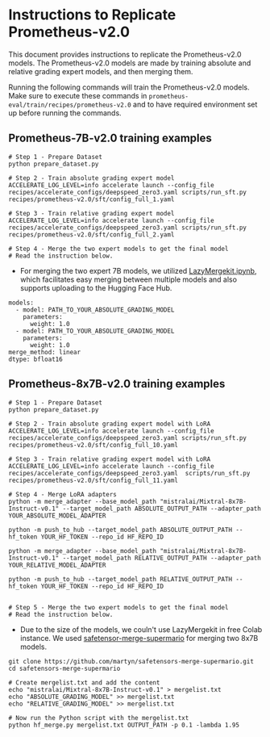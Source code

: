 
# Instructions to Replicate Prometheus-v2.0

This document provides instructions to replicate the Prometheus-v2.0 models. The Prometheus-v2.0 models are made by training absolute and relative grading expert models, and then merging them. 

Running the following commands will train the Prometheus-v2.0 models. Make sure to execute these commands in `prometheus-eval/train/recipes/prometheus-v2.0` and to have required environment set up before running the commands. 

## Prometheus-7B-v2.0 training examples

```shell
# Step 1 - Prepare Dataset
python prepare_dataset.py

# Step 2 - Train absolute grading expert model
ACCELERATE_LOG_LEVEL=info accelerate launch --config_file recipes/accelerate_configs/deepspeed_zero3.yaml scripts/run_sft.py recipes/prometheus-v2.0/sft/config_full_1.yaml

# Step 3 - Train relative grading expert model
ACCELERATE_LOG_LEVEL=info accelerate launch --config_file recipes/accelerate_configs/deepspeed_zero3.yaml scripts/run_sft.py recipes/prometheus-v2.0/sft/config_full_2.yaml

# Step 4 - Merge the two expert models to get the final model
# Read the instruction below.
```

- For merging the two expert 7B models, we utilized [LazyMergekit.ipynb](https://colab.research.google.com/drive/1obulZ1ROXHjYLn6PPZJwRR6GzgQogxxb?usp=sharing), which facilitates easy merging between multiple models and also supports uploading to the Hugging Face Hub.

```
models:
  - model: PATH_TO_YOUR_ABSOLUTE_GRADING_MODEL
    parameters:
      weight: 1.0
  - model: PATH_TO_YOUR_ABSOLUTE_GRADING_MODEL
    parameters:
      weight: 1.0
merge_method: linear
dtype: bfloat16
```


## Prometheus-8x7B-v2.0 training examples

```shell
# Step 1 - Prepare Dataset
python prepare_dataset.py

# Step 2 - Train absolute grading expert model with LoRA
ACCELERATE_LOG_LEVEL=info accelerate launch --config_file recipes/accelerate_configs/deepspeed_zero3.yaml scripts/run_sft.py recipes/prometheus-v2.0/sft/config_full_10.yaml

# Step 3 - Train relative grading expert model with LoRA
ACCELERATE_LOG_LEVEL=info accelerate launch --config_file recipes/accelerate_configs/deepspeed_zero3.yaml  scripts/run_sft.py recipes/prometheus-v2.0/sft/config_full_11.yaml

# Step 4 - Merge LoRA adapters
python -m merge_adapter --base_model_path "mistralai/Mixtral-8x7B-Instruct-v0.1" --target_model_path ABSOLUTE_OUTPUT_PATH --adapter_path YOUR_ABSOLUTE_MODEL_ADAPTER

python -m push_to_hub --target_model_path ABSOLUTE_OUTPUT_PATH --hf_token YOUR_HF_TOKEN --repo_id HF_REPO_ID

python -m merge_adapter --base_model_path "mistralai/Mixtral-8x7B-Instruct-v0.1" --target_model_path RELATIVE_OUTPUT_PATH --adapter_path YOUR_RELATIVE_MODEL_ADAPTER

python -m push_to_hub --target_model_path RELATIVE_OUTPUT_PATH --hf_token YOUR_HF_TOKEN --repo_id HF_REPO_ID


# Step 5 - Merge the two expert models to get the final model
# Read the instruction below.
```

- Due to the size of the models, we couln't use LazyMergekit in free Colab instance. We used [safetensor-merge-supermario](https://github.com/martyn/safetensors-merge-supermario) for merging two 8x7B models.

```shell
git clone https://github.com/martyn/safetensors-merge-supermario.git
cd safetensors-merge-supermario

# Create mergelist.txt and add the content
echo "mistralai/Mixtral-8x7B-Instruct-v0.1" > mergelist.txt
echo "ABSOLUTE_GRADING_MODEL" >> mergelist.txt
echo "RELATIVE_GRADING_MODEL" >> mergelist.txt

# Now run the Python script with the mergelist.txt
python hf_merge.py mergelist.txt OUTPUT_PATH -p 0.1 -lambda 1.95
```
